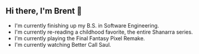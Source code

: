 ## Hi there, I'm Brent 👋

- I'm currently finishing up my B.S. in Software Engineering.
- I'm currently re-reading a childhood favorite, the entire Shanarra series.
- I'm currently playing the Final Fantasy Pixel Remake.
- I'm currently watching Better Call Saul.

<!--
**BrentMercer/BrentMercer** is a ✨ _special_ ✨ repository because its `README.md` (this file) appears on your GitHub profile.

Here are some ideas to get you started:

- 🔭 I’m currently working on ...
- 🌱 I’m currently learning ...
- 👯 I’m looking to collaborate on ...
- 🤔 I’m looking for help with ...
- 💬 Ask me about ...
- 📫 How to reach me: ...
- 😄 Pronouns: ...
- ⚡ Fun fact: ...
-->
